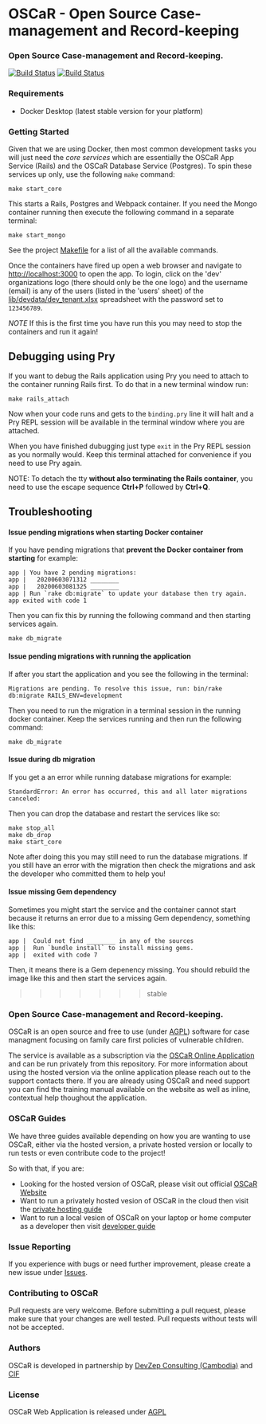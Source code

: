 # OSCaR - Open Source Case-management and Record-keeping

### Open Source Case-management and Record-keeping.

[![Build Status](https://travis-ci.com/DevZep/oscar-web.svg?branch=master)](https://travis-ci.com/DevZep/oscar-web)
[![Build Status](https://travis-ci.com/DevZep/oscar-web.svg?branch=stable)](https://travis-ci.com/DevZep/oscar-web)

### Requirements

- Docker Desktop (latest stable version for your platform)

### Getting Started

Given that we are using Docker, then most common development tasks you will just need the _core services_ which are essentially the OSCaR App Service (Rails) and the OSCaR Database Service (Postgres). To spin these services up only, use the following `make` command:

```
make start_core
```

This starts a Rails, Postgres and Webpack container. If you need the Mongo container running then execute the following command in a separate terminal:

```
make start_mongo
```

See the project [Makefile](./Makefile) for a list of all the available commands.

Once the containers have fired up open a web browser and navigate to [http://localhost:3000](http://localhost:3000) to open the app. To login, click on the 'dev' organizations logo (there should only be the one logo) and the username (email) is any of the users (listed in the 'users' sheet) of the [lib/devdata/dev_tenant.xlsx](lib/devdata/dev_tenant.xlsx) spreadsheet with the password set to `123456789`.

_NOTE_ If this is the first time you have run this you may need to stop the containers and run it again!

## Debugging using Pry

If you want to debug the Rails application using Pry you need to attach to the container running Rails first. To do that in a new terminal window run:

```
make rails_attach
```

Now when your code runs and gets to the `binding.pry` line it will halt and a Pry REPL session will be available in the terminal window where you are attached.

When you have finished dubugging just type `exit` in the Pry REPL session as you normally would. Keep this terminal attached for convenience if you need to use Pry again.

NOTE: To detach the tty **without also terminating the Rails container**, you need to use the escape sequence **Ctrl+P** followed by **Ctrl+Q**.

## Troubleshooting

#### Issue pending migrations when starting Docker container

If you have pending migrations that **prevent the Docker container from starting** for example:

```
app | You have 2 pending migrations:
app |   20200603071312 ________
app |   20200603081325 ________
app | Run `rake db:migrate` to update your database then try again.
app exited with code 1
```

Then you can fix this by running the following command and then starting services again.

```
make db_migrate
```

#### Issue pending migrations with running the application

If after you start the application and you see the following in the terminal:

```
Migrations are pending. To resolve this issue, run: bin/rake db:migrate RAILS_ENV=development
```

Then you need to run the migration in a terminal session in the running docker container. Keep the services running and then run the following command:

```
make db_migrate
```

#### Issue during db migration

If you get a an error while running database migrations for example:

```
StandardError: An error has occurred, this and all later migrations canceled:
```

Then you can drop the database and restart the services like so:

```
make stop_all
make db_drop
make start_core
```

Note after doing this you may still need to run the database migrations. If you still have an error with the migration then check the migrations and ask the developer who committed them to help you!

#### Issue missing Gem dependency

Sometimes you might start the service and the container cannot start because it returns an error due to a missing Gem dependency, something like this:

```
app |  Could not find ________ in any of the sources
app |  Run `bundle install` to install missing gems.
app |  exited with code 7
```

Then, it means there is a Gem depenency missing. You should rebuild the image like this and then start the services again.

> > > > > > > stable

### Open Source Case-management and Record-keeping.

OSCaR is an open source and free to use (under [AGPL](http://www.gnu.org/licenses/agpl-3.0-standalone.html)) software for case managment focusing on family care first policies of vulnerable children.

The service is available as a subscription via the [OSCaR Online Application](https://oscarhq.com) and can be run privately from this repository. For more information about using the hosted version via the online application please reach out to the support contacts there. If you are already using OSCaR and need support you can find the training manual available on the website as well as inline, contextual help thoughout the application.

### OSCaR Guides

We have three guides available depending on how you are wanting to use OSCaR, either via the hosted version, a private hosted version or locally to run tests or even contribute code to the project!

So with that, if you are:

- Looking for the hosted version of OSCaR, please visit out official [OSCaR Website](https://www.oscarhq.com)
- Want to run a privately hosted vesion of OSCaR in the cloud then visit the [private hosting guide](./guides/private-hosting)
- Want to run a local vesion of OSCaR on your laptop or home computer as a developer then visit [developer guide](./guides/developer)

### Issue Reporting

If you experience with bugs or need further improvement, please create a new issue under [Issues](https://github.com/devzep/oscar-web/issues).

### Contributing to OSCaR

Pull requests are very welcome. Before submitting a pull request, please make sure that your changes are well tested. Pull requests without tests will not be accepted.

### Authors

OSCaR is developed in partnership by [DevZep Consulting (Cambodia)](http://www.devzep.com) and [CIF](http://www.childreninfamilies.org)

### License

OSCaR Web Application is released under [AGPL](http://www.gnu.org/licenses/agpl-3.0-standalone.html)

